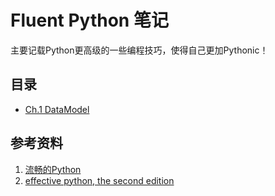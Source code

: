 # Fluent Python 笔记
主要记载Python更高级的一些编程技巧，使得自己更加Pythonic！

## 目录
- [Ch.1 DataModel](https://github.com/Amihua/learning-with-AML/blob/main/Fluent%20Python/Ch1.%20DataModel.ipynb)
## 参考资料
1. [流畅的Python](https://www.ituring.com.cn/book/1564)
2. [effective python, the second edition](https://effectivepython.com/)
